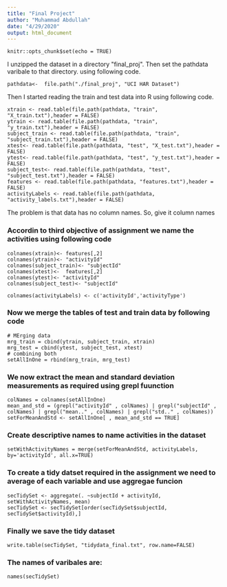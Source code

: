 ```yaml
---
title: "Final Project"
author: "Muhammad Abdullah"
date: "4/29/2020"
output: html_document
---
```


```{r setup, include=FALSE}
knitr::opts_chunk$set(echo = TRUE)
```

I unzipped the dataset in a directory "final_proj". Then set the pathdata varibale to that directory. using following code.

```{r}
pathdata<-  file.path("./final_proj", "UCI HAR Dataset")
```

Then I started reading the train and test data into R using following code.
```{r}
xtrain <- read.table(file.path(pathdata, "train", "X_train.txt"),header = FALSE)
ytrain <- read.table(file.path(pathdata, "train", "y_train.txt"),header = FALSE)
subject_train <- read.table(file.path(pathdata, "train", "subject_train.txt"),header = FALSE)
xtest<- read.table(file.path(pathdata, "test", "X_test.txt"),header = FALSE)
ytest<- read.table(file.path(pathdata, "test", "y_test.txt"),header = FALSE)
subject_test<- read.table(file.path(pathdata, "test", "subject_test.txt"),header = FALSE)
features <- read.table(file.path(pathdata, "features.txt"),header = FALSE)
activityLabels <- read.table(file.path(pathdata, "activity_labels.txt"),header = FALSE)
```

The problem is that data has no column names. So, give it column names
### Accordin to third objective of assignment we name the activities using following code
```{r}
colnames(xtrain)<- features[,2]
colnames(ytrain)<- "activityId"
colnames(subject_train)<- "subjectId"
colnames(xtest)<-  features[,2]
colnames(ytest)<- "activityId"
colnames(subject_test)<- "subjectId"

colnames(activityLabels) <- c('activityId','activityType')

```

### Now we merge the tables of test and train data by following code
```{r}
# MErging data
mrg_train = cbind(ytrain, subject_train, xtrain)
mrg_test = cbind(ytest, subject_test, xtest)
# combining both
setAllInOne = rbind(mrg_train, mrg_test)
```
### We now extract the mean and standard deviation measurements as required using grepl fuunction
```{r}
colNames = colnames(setAllInOne)
mean_and_std = (grepl("activityId" , colNames) | grepl("subjectId" , colNames) | grepl("mean.." , colNames) | grepl("std.." , colNames))
setForMeanAndStd <- setAllInOne[ , mean_and_std == TRUE]
```
### Create descriptive names to name activities in the dataset
```{r}
setWithActivityNames = merge(setForMeanAndStd, activityLabels, by='activityId', all.x=TRUE)
```
### To create a tidy datset required in the assignment we need to average of each variable and use aggregae funcion
```{r}
secTidySet <- aggregate(. ~subjectId + activityId, setWithActivityNames, mean)
secTidySet <- secTidySet[order(secTidySet$subjectId, secTidySet$activityId),]
```
### Finally we save the tidy dataset
```{r}
write.table(secTidySet, "tidydata_final.txt", row.name=FALSE)
```
### The names of varibales are:
```{r setup, include=FALSE}
names(secTidySet)
```
